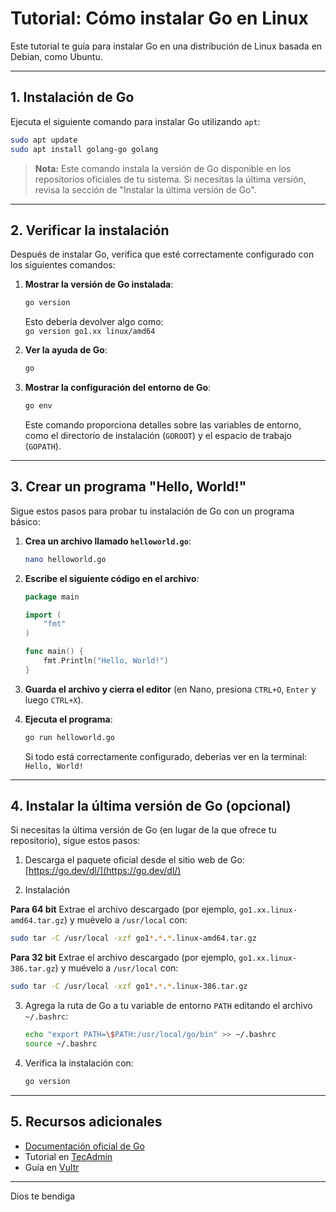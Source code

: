 # **Tutorial: Cómo instalar Go en Linux**

Este tutorial te guía para instalar Go en una distribución de Linux basada en Debian, como Ubuntu.

---

## **1. Instalación de Go**

Ejecuta el siguiente comando para instalar Go utilizando `apt`:

```bash
sudo apt update
sudo apt install golang-go golang
```

> **Nota:** Este comando instala la versión de Go disponible en los repositorios oficiales de tu sistema. Si necesitas la última versión, revisa la sección de "Instalar la última versión de Go".

---

## **2. Verificar la instalación**

Después de instalar Go, verifica que esté correctamente configurado con los siguientes comandos:

1. **Mostrar la versión de Go instalada**:
   ```bash
   go version
   ```
   Esto debería devolver algo como:  
   `go version go1.xx linux/amd64`

2. **Ver la ayuda de Go**:
   ```bash
   go
   ```

3. **Mostrar la configuración del entorno de Go**:
   ```bash
   go env
   ```

   Este comando proporciona detalles sobre las variables de entorno, como el directorio de instalación (`GOROOT`) y el espacio de trabajo (`GOPATH`).

---

## **3. Crear un programa "Hello, World!"**

Sigue estos pasos para probar tu instalación de Go con un programa básico:

1. **Crea un archivo llamado `helloworld.go`**:
   ```bash
   nano helloworld.go
   ```

2. **Escribe el siguiente código en el archivo**:

   ```go
   package main

   import (
       "fmt"
   )

   func main() {
       fmt.Println("Hello, World!")
   }
   ```

3. **Guarda el archivo y cierra el editor** (en Nano, presiona `CTRL+O`, `Enter` y luego `CTRL+X`).

4. **Ejecuta el programa**:
   ```bash
   go run helloworld.go
   ```

   Si todo está correctamente configurado, deberías ver en la terminal:  
   `Hello, World!`

---

## **4. Instalar la última versión de Go (opcional)**

Si necesitas la última versión de Go (en lugar de la que ofrece tu repositorio), sigue estos pasos:

1. Descarga el paquete oficial desde el sitio web de Go:  
   [https://go.dev/dl/](https://go.dev/dl/)

2. Instalación

**Para 64 bit**
Extrae el archivo descargado (por ejemplo, `go1.xx.linux-amd64.tar.gz`) y muévelo a `/usr/local` con:
   ```bash
   sudo tar -C /usr/local -xzf go1*.*.*.linux-amd64.tar.gz
   ```
**Para 32 bit**
Extrae el archivo descargado (por ejemplo, `go1.xx.linux-386.tar.gz`) y muévelo a `/usr/local` con:
   ```bash
   sudo tar -C /usr/local -xzf go1*.*.*.linux-386.tar.gz
   ```
   
3. Agrega la ruta de Go a tu variable de entorno `PATH` editando el archivo `~/.bashrc`:
   ```bash
   echo "export PATH=\$PATH:/usr/local/go/bin" >> ~/.bashrc
   source ~/.bashrc
   ```

4. Verifica la instalación con:
   ```bash
   go version
   ```

---

## **5. Recursos adicionales**

- [Documentación oficial de Go](https://go.dev/doc/)
- Tutorial en [TecAdmin](https://tecadmin.net/install-go-on-ubuntu/)
- Guía en [Vultr](https://www.vultr.com/docs/install-the-latest-version-of-golang-on-ubuntu)

---

Dios te bendiga
